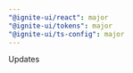 ```yaml
---
"@ignite-ui/react": major
"@ignite-ui/tokens": major
"@ignite-ui/ts-config": major
---
```


Updates
